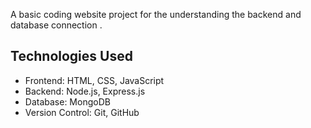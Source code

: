 A basic coding website project for the understanding the  backend and database connection . 
## Technologies Used
- Frontend: HTML, CSS, JavaScript
- Backend: Node.js, Express.js
- Database: MongoDB
- Version Control: Git, GitHub
  
